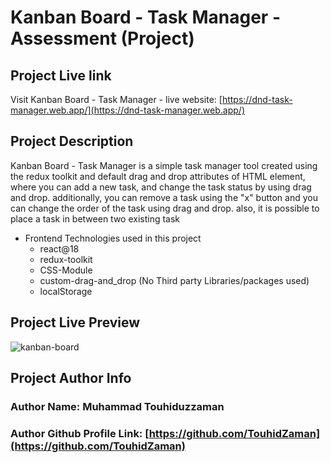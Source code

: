 # Kanban Board - Task Manager - Assessment (Project)

## Project Live link

Visit Kanban Board - Task Manager - live website: [https://dnd-task-manager.web.app/](https://dnd-task-manager.web.app/)

## Project Description

Kanban Board - Task Manager is a simple task manager tool created using the redux toolkit and default drag and drop attributes of HTML element, where you can add a new task, and change the task status by using drag and drop. additionally, you can remove a task using the "x" button and you can change the order of the task using drag and drop. also, it is possible to place a task in between two existing task

- Frontend Technologies used in this project
  - react@18
  - redux-toolkit
  - CSS-Module
  - custom-drag-and_drop (No Third party Libraries/packages used)
  - localStorage

## Project Live Preview

![kanban-board](https://user-images.githubusercontent.com/58657283/219342470-136ed514-3a7c-48d4-a037-02c696880a20.jpeg)

## Project Author Info

### Author Name: Muhammad Touhiduzzaman

### Author Github Profile Link: [https://github.com/TouhidZaman](https://github.com/TouhidZaman)
